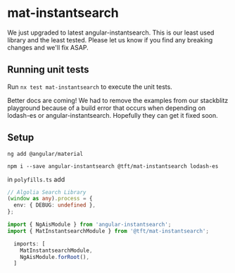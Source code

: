 # mat-instantsearch

We just upgraded to latest angular-instantsearch. This is our least used library and the least tested. Please let us know if you find any breaking changes and we'll fix ASAP.

## Running unit tests

Run `nx test mat-instantsearch` to execute the unit tests.

Better docs are coming!
We had to remove the examples from our stackblitz playground because of a build error that occurs when depending on lodash-es or angular-instantsearch. Hopefully they can get it fixed soon.

<!-- Find StackBlitz examples app [here](https://stackblitz.com/github/nayfin/tft-documentation) -->

## Setup

`ng add @angular/material`

`npm i --save angular-instantsearch @tft/mat-instantsearch lodash-es`

in `polyfills.ts` add
```ts
// Algolia Search Library
(window as any).process = {
  env: { DEBUG: undefined },
};
```


```ts
import { NgAisModule } from 'angular-instantsearch';
import { MatInstantsearchModule } from '@tft/mat-instantsearch';

  imports: [
    MatInstantsearchModule,
    NgAisModule.forRoot(),
  ]
```
